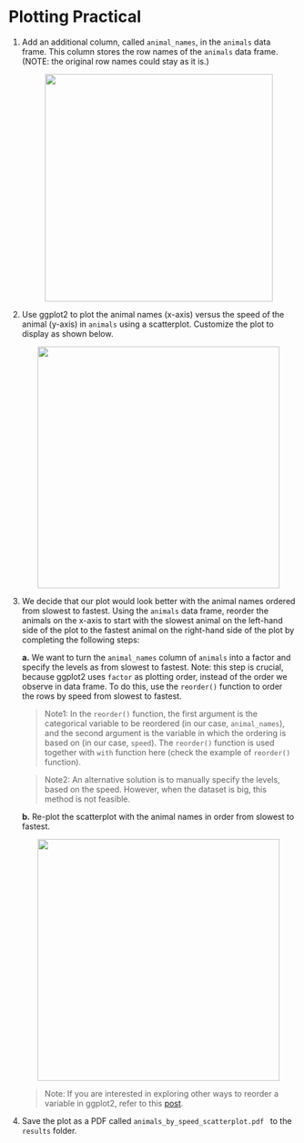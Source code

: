 # Plotting Practical


1. Add an additional column, called `animal_names`, in the `animals` data frame. This column stores the row names of the `animals` data frame. (NOTE: the original row names could stay as it is.)

	<p align="center">
  	<img src="https://hbctraining.github.io/Intro-to-R-flipped/img/animals_unordered.png" width="400"/>
	</p>

2. Use ggplot2 to plot the animal names (x-axis) versus the speed of the animal (y-axis) in `animals` using a scatterplot. Customize the plot to display as shown below.

	<p align="center">
  	<img src="https://hbctraining.github.io/Intro-to-R-flipped/img/animals_unordered_ggplot2.png" width="425"/>
	</p>

3. We decide that our plot would look better with the animal names ordered from slowest to fastest. Using the `animals` data frame, reorder the animals on the x-axis to start with the slowest animal on the left-hand side of the plot to the fastest animal on the right-hand side of the plot by completing the following steps:

	**a.** We want to turn the `animal_names` column of `animals` into a factor and specify the levels as from slowest to fastest. Note: this step is crucial, because ggplot2 uses `factor` as plotting order, instead of the order we observe in data frame. To do this, use the `reorder()` function to order the rows by speed from slowest to fastest.
	
	> Note1: In the `reorder()` function, the first argument is the categorical variable to be reordered (in our case, `animal_names`), and the second argument is the variable in which the ordering is based on (in our case, `speed`). The `reorder()` function is used together with `with` function here (check the example of `reorder()` function).

	> Note2: An alternative solution is to manually specify the levels, based on the speed. However, when the dataset is big, this method is not feasible.
	
	**b.** Re-plot the scatterplot with the animal names in order from slowest to fastest.
	
	<p align="center">
  	<img src="https://hbctraining.github.io/Intro-to-R-flipped/img/animals_ordered_ggplot2.png" width="425"/>
	</p>
	
	> Note: If you are interested in exploring other ways to reorder a variable in ggplot2, refer to this [post](https://www.r-graph-gallery.com/267-reorder-a-variable-in-ggplot2.html).
	
4. Save the plot as a PDF called `animals_by_speed_scatterplot.pdf ` to the `results` folder.


